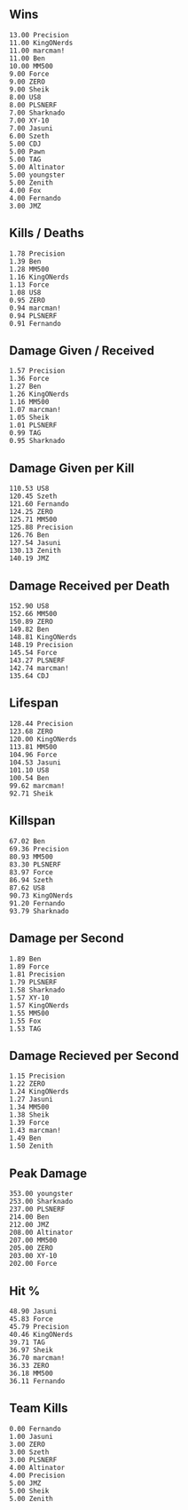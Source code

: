 ## Wins
```
13.00 Precision
11.00 KingONerds
11.00 marcman!
11.00 Ben
10.00 MM500
9.00 Force
9.00 ZERO
9.00 Sheik
8.00 US8
8.00 PLSNERF
7.00 Sharknado
7.00 XY-10
7.00 Jasuni
6.00 Szeth
5.00 CDJ
5.00 Pawn
5.00 TAG
5.00 Altinator
5.00 youngster
5.00 Zenith
4.00 Fox
4.00 Fernando
3.00 JMZ
```

## Kills / Deaths
```
1.78 Precision
1.39 Ben
1.28 MM500
1.16 KingONerds
1.13 Force
1.08 US8
0.95 ZERO
0.94 marcman!
0.94 PLSNERF
0.91 Fernando
```

## Damage Given / Received
```
1.57 Precision
1.36 Force
1.27 Ben
1.26 KingONerds
1.16 MM500
1.07 marcman!
1.05 Sheik
1.01 PLSNERF
0.99 TAG
0.95 Sharknado
```

## Damage Given per Kill
```
110.53 US8
120.45 Szeth
121.60 Fernando
124.25 ZERO
125.71 MM500
125.88 Precision
126.76 Ben
127.54 Jasuni
130.13 Zenith
140.19 JMZ
```

## Damage Received per Death
```
152.90 US8
152.66 MM500
150.89 ZERO
149.82 Ben
148.81 KingONerds
148.19 Precision
145.54 Force
143.27 PLSNERF
142.74 marcman!
135.64 CDJ
```

## Lifespan
```
128.44 Precision
123.68 ZERO
120.00 KingONerds
113.81 MM500
104.96 Force
104.53 Jasuni
101.10 US8
100.54 Ben
99.62 marcman!
92.71 Sheik
```

## Killspan
```
67.02 Ben
69.36 Precision
80.93 MM500
83.30 PLSNERF
83.97 Force
86.94 Szeth
87.62 US8
90.73 KingONerds
91.20 Fernando
93.79 Sharknado
```

## Damage per Second
```
1.89 Ben
1.89 Force
1.81 Precision
1.79 PLSNERF
1.58 Sharknado
1.57 XY-10
1.57 KingONerds
1.55 MM500
1.55 Fox
1.53 TAG
```

## Damage Recieved per Second
```
1.15 Precision
1.22 ZERO
1.24 KingONerds
1.27 Jasuni
1.34 MM500
1.38 Sheik
1.39 Force
1.43 marcman!
1.49 Ben
1.50 Zenith
```

## Peak Damage
```
353.00 youngster
253.00 Sharknado
237.00 PLSNERF
214.00 Ben
212.00 JMZ
208.00 Altinator
207.00 MM500
205.00 ZERO
203.00 XY-10
202.00 Force
```

## Hit %
```
48.90 Jasuni
45.83 Force
45.79 Precision
40.46 KingONerds
39.71 TAG
36.97 Sheik
36.70 marcman!
36.33 ZERO
36.18 MM500
36.11 Fernando
```

## Team Kills
```
0.00 Fernando
1.00 Jasuni
3.00 ZERO
3.00 Szeth
3.00 PLSNERF
4.00 Altinator
4.00 Precision
5.00 JMZ
5.00 Sheik
5.00 Zenith
```

